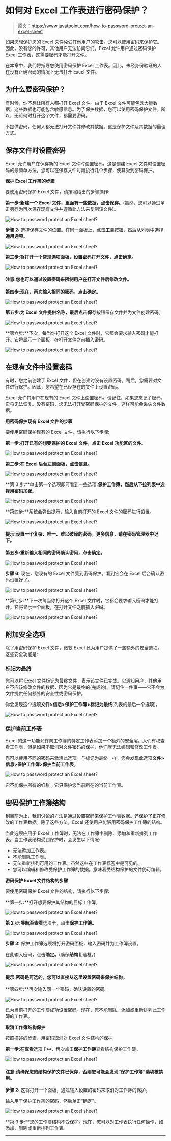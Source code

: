 # 如何对 Excel 工作表进行密码保护？

> 原文：<https://www.javatpoint.com/how-to-password-protect-an-excel-sheet>

如果您想保护您的 Excel 文件免受其他用户的攻击，您可以使用密码来保护它。因此，没有您的许可，其他用户无法访问它们。Excel 允许用户通过密码保护 Excel 工作表，这需要密码才能打开文件。

在本章中，我们将指导您使用密码保护 Excel 工作表。因此，未经身份验证的人在没有正确密码的情况下无法打开 Excel 文件。

## 为什么要密码保护？

有时候，你不想让所有人都打开 Excel 文件。由于 Excel 文件可能包含大量数据，这些数据也可能包含敏感信息。为了保护数据，您可以使用密码保护文件。所以，无论何时打开这个文件，都需要密码。

不提供密码，任何人都无法打开文件并修改其数据。这是保护文件及其数据的最佳方式。

## 保存文件时设置密码

Excel 允许用户在保存新的 Excel 文件时设置密码。这是创建 Excel 文件时设置密码的最简单方法。您可以在保存文件时再执行几个步骤，使其受到密码保护。

**保护 Excel 工作簿的步骤**

要使用密码保护 Excel 文件，请按照给出的步骤操作:

**第一步:**新建一个 Excel 文件，里面有一些数据，点击**保存。**(虽然，您可以通过单击另存为再次保存现有文件并遵循此方法来复制该文件)。

![How to password protect an Excel sheet?](img/971e2af834f04427c4a557f50a256040.png)

**步骤 2:** 选择保存文件的位置。在同一面板上，点击**工具**按钮，然后从列表中选择**通用选项**。

![How to password protect an Excel sheet?](img/0ead6a1c8d9e6ff005fe9f500c7783da.png)

**第三步:**将打开一个常规选项面板，设置密码打开文件，点击**确定。**

![How to password protect an Excel sheet?](img/2eaa305cba93d76c29a139ffff1bd85f.png)

#### 注意:您也可以通过设置密码来限制用户在打开文件后修改文件。

**第四步:**现在，再次输入相同的密码，点击**确定。**

![How to password protect an Excel sheet?](img/af9ddafac0c64f2a65ba78623a93c844.png)

**第五步:**为 Excel 文件提供名称，最后点击**保存**按钮保存文件并为文件创建密码。

![How to password protect an Excel sheet?](img/84e716bafbc0cc1ea6175b4d89c73011.png)

**第六步:**下次，每当你打开这个 Excel 文件时，它都会要求输入密码才能打开。它将显示一个面板，在打开文件之前插入密码。

![How to password protect an Excel sheet?](img/3dc74cc3e8fc4ecc7d44c3292d2efd22.png)

## 在现有文件中设置密码

有时，您之前创建了 Excel 文件，但在创建时没有设置密码。稍后，您需要对文件进行保护。因此，您希望在已经存在的文件上设置密码。

Excel 允许其用户在现有的 Excel 文件上设置密码。请记住，如果您忘记了密码，它将无法恢复。没有密码，您无法打开受密码保护的文件，这样可能会丢失文件数据。

**用密码保护现有 Excel 文件的步骤**

要使用密码保护现有的 Excel 文件，请执行以下步骤:

**第一步:**打开已有的想要保护的 Excel 文件，点击 Excel 功能区的**文件**。

![How to password protect an Excel sheet?](img/72dd12a4838bfbe49a976dca6ea7a7d3.png)

**第二步:**在 Excel 后台左侧面板，点击**信息。**

![How to password protect an Excel sheet?](img/9b7b9f8190242b907f20b217746d32c8.png)

**第 3 步:**单击第一个选项即可看到一些选项:**保护工作簿，**然后从下拉列表中选择**用密码加密**。

![How to password protect an Excel sheet?](img/9b99145615f480714f645a4b0af88a9b.png)

**第四步:**系统会弹出提示，输入当前打开的 Excel 文件的密码进行设置。

![How to password protect an Excel sheet?](img/7e86f96326e2f7ce4db3d2bcca96ca75.png)

#### 提示:设置一个复杂、唯一、难以破译的密码。更多信息，请在密码管理器中记下。

**第五步:**重新输入相同的密码确认密码，点击**确定。**

![How to password protect an Excel sheet?](img/61b66789e81b1ab812dbab2bbfb448dd.png)

**步骤 6:** 现在，您现有的 Excel 文件受到密码保护。看到它会在 Excel 后台确认密码设置好了。

![How to password protect an Excel sheet?](img/dad27a78cb4132eb3332bbff3652b794.png)

**第七步:**下一次每当你打开这个 Excel 文件时，它都会要求输入密码才能打开。它将显示一个面板，在打开文件之前插入密码。

![How to password protect an Excel sheet?](img/3dc74cc3e8fc4ecc7d44c3292d2efd22.png)

## 附加安全选项

除了用密码保护 Excel 文件，微软 Excel 还为用户提供了一些额外的安全选项。这些安全功能是:

### 标记为最终

您可以将 Excel 文件标记为最终文件，表示该文件已完成。它通知用户，其他用户不应该修改文件的数据，因为它是最终的(完成的)。请记住一件事——它不会为文件提供任何额外的安全性或密码保护。

你会发现这个选项**文件>信息>保护工作簿>标记为最终**(列表的最后一个选项)。

![How to password protect an Excel sheet?](img/357413d5d694a4e924229301bb8a8922.png)

### 保护当前工作表

Excel 的这一功能允许向工作簿的特定工作表添加一个额外的安全层。人们有权查看工作表，但是如果不取消对文件密码的保护，他们就无法编辑和修改工作表。

您可以使用不同的密码来激活此选项。与标记为最终一样，您会发现此选项**文件>信息>保护工作簿>保护当前工作表。**

![How to password protect an Excel sheet?](img/27d2e0758fe3a6adbb196262ccbc6552.png)

它不能保护所有的纸张；它只保护您当前所在的当前工作表。

## 密码保护工作簿结构

到目前为止，我们讨论的方法是通过设置密码来保护工作表数据。还保护了正在修改的工作表数据。除了这些方法，Excel 还使用户能够用密码保护工作簿的结构。

当此选项应用于 Excel 工作簿时，无法在工作簿中删除、添加和重新排列工作表。当工作表结构受到保护时，会发生以下情况:

*   无法添加工作表。
*   不能删除工作表。
*   无法重新排列可用的工作表。虽然这些在工作表标签中是可见的。
*   您可以编辑和修改受保护工作簿的数据。意味着受结构保护的文件仍可编辑。

**密码保护 Excel 文件结构的步骤**

要使用密码保护 Excel 文件的结构，请执行以下步骤:

**第一步:**打开想要保护其结构的目标工作簿。

![How to password protect an Excel sheet?](img/59a98252d221250dd58d5ddd05616686.png)

**第 2 步:**导航至**查看**选项卡，点击**保护工作簿。**

![How to password protect an Excel sheet?](img/4895943bea5d4ae31764a537409eb1af.png)

**步骤 3:** 保护工作簿选项将打开密码面板，输入密码并为工作簿设置。

在此输入密码，点击**确定。**(确保**结构**复选框。)

![How to password protect an Excel sheet?](img/218067b17a966bbf82b65e181036889e.png)

#### 提示:密码是可选的，您可以直接从这里设置密码来保护结构。

**第四步:**再次输入同一个密码，确认设置的密码。

![How to password protect an Excel sheet?](img/2c18ca32c235587220de7ed30b9bc594.png)

已为当前打开的工作簿成功设置密码。现在，您不能删除、添加或重新排列此工作簿的工作表。

**取消工作簿结构保护**

按照描述的步骤，用密码取消对 Excel 文件结构的保护:

**第一步:**在**查看**选项卡中，再次点击**保护工作簿**查看结构保护工作簿。

![How to password protect an Excel sheet?](img/d7f444edf7f8ea4e851a64fa5367b579.png)

#### 注意:请确保您的结构保护文件已保存，否则您可能会发现“保护工作簿”选项被禁用。

**步骤 2:** 这将打开一个面板，通过输入设置的密码来取消对工作簿的保护。

输入用于保护工作簿的密码，然后单击“确定”。

![How to password protect an Excel sheet?](img/8cf420dc84428e173ed96d5cb813be2f.png)

**第 3 步:**您的工作簿结构不受保护。现在，您可以对工作表执行任何操作，如添加、删除或重新排列工作表。

* * *